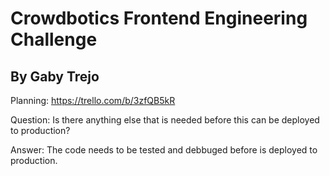 # Crowdbotics Frontend Engineering Challenge
## By Gaby Trejo

Planning: https://trello.com/b/3zfQB5kR

Question: Is there anything else that is needed before this can be deployed to production?

Answer: The code needs to be tested and debbuged before is deployed to production.
